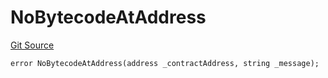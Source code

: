 # NoBytecodeAtAddress
[Git Source](https://github.com/thrackle-io/rules-engine/blob/15c1cde2fd5aa8a9b7955757546796aaaf1249b9/src/client/token/handler/diamond/HandlerDiamondLib.sol)


```solidity
error NoBytecodeAtAddress(address _contractAddress, string _message);
```

